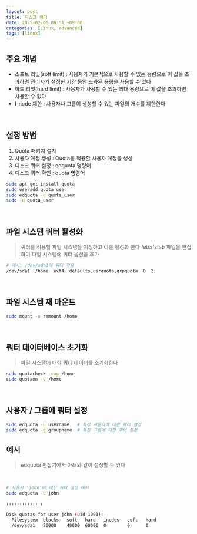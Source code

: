 ```yaml
---
layout: post
title: 디스크 쿼터
date: 2025-02-06 08:51 +09:00
categories: [Linux, advanced]
tags: [linux]     
---
```


## 주요 개념
- 소프트 리밋(soft limit) : 사용자가 기본적으로 사용할 수 있는 용량으로 이 값을 초과하면 관리자가 설정한 기간 동안 초과된 용량을 사용할 수 있다
- 하드 리밋(hard limit) : 사용자가 사용할 수 있는 최대 용량으로 이 값을 초과하면 사용할 수 없다
- I-node 제한 : 사용자나 그룹이 생성할 수 있는 파일의 개수를 제한한다


<br>

## 설정 방법
1. Quota 패키지 설치
2. 사용자 계정 생성 : Quota를 적용할 사용자 계정을 생성
3. 디스크 쿼터 설정 : edquota 명령어
4. 디스크 쿼터 확인 : quota 명령어
```bash
sudo apt-get install quota
sudo useradd quota_user
sudo edquota -u quota_user
sudo -u quota_user
```


<br>

## 파일 시스템 쿼터 활성화
> 쿼터를 적용할 파일 시스템을 지정하고 이를 활성화 한다
> /etc/fstab 파일을 편집하여 파일 시스템에 쿼터 옵션을 추가
```bash
# 예시: /dev/sda1에 쿼터 적용
/dev/sda1  /home  ext4  defaults,usrquota,grpquota  0  2
```

<br>

## 파일 시스템 재 마운트
```bash
sudo mount -o remount /home
```

<br>

## 쿼터 데이터베이스 초기화
> 파일 시스템에 대한 쿼터 데이터를 초기화한다
```bash
sudo quotacheck -cug /home
sudo quotaon -v /home
```

<br>

## 사용자 / 그룹에 쿼터 설정
```bash
sudo edquota -u username   # 특정 사용자에 대한 쿼터 설정
sudo edquota -g groupname  # 특정 그룹에 대한 쿼터 설정
```

## 예시
> edquota 편집기에서 아래와 같이 설정할 수 있다

<br>

```bash
# 사용자 'john'에 대한 쿼터 설정 예시
sudo edquota -u john

↓↓↓↓↓↓↓↓↓↓↓↓↓↓

Disk quotas for user john (uid 1001):
  Filesystem  blocks   soft   hard   inodes   soft   hard
  /dev/sda1   50000    40000  60000  0        0      0
```
